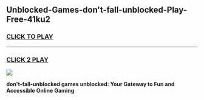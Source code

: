 
## Unblocked-Games-don't-fall-unblocked-Play-Free-41ku2
<h3>
<a href="https://premium76.site?title=don't-fall-unblocked&ref=19M">CLICK TO PLAY</a></h3>
<hr>

<h3>
<a href="https://premium76.site?title=don't-fall-unblocked&ref=19M">CLICK 2 PLAY</a>
  
</h3>

<a href="https://premium76.site?title=don't-fall-unblocked&ref=19M"><img src="https://clearcache.store/games.png"></a>


**don't-fall-unblocked games unblocked: Your Gateway to Fun and Accessible Online Gaming**
